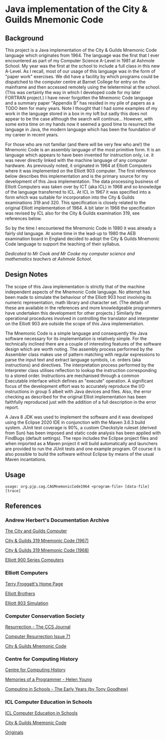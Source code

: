 # Java implementation of the City &amp; Guilds Mnemonic Code

## Background

This project is a Java implementation of the City & Guilds Mnemonic Code language which originates from 1964.
The language was the first that I ever encountered as part of my Computer Science A-Level in 1981 at Ashmole School.
My year was the first at the school to include a full class in this new A-Level.
As I recall, most of our usage of this language was in the form of "paper work" exercises.
We did have a facility by which programs could be dispatched to the computer centre at Barnet College for entry on the mainframe and then accessed remotely using the teleterminal at the school.
(This was certainly the way in which I developed code for my later FORTRAN project.)
I have never forgotten the Mnemonic Code language and a summary paper "Appendix B" has resided in my pile of papers as a TODO item for many years.
Note I thought that I had some examples of my work in the language stored in a box in my loft but sadly this does not appear to be the case although the search will continue...
However, with some extra time on my hands now it seemed a good time to resurrect the language in Java, the modern language which has been the foundation of my career in recent years.

For those who are not familiar (and there will be very few who are!) the Mnemonic Code is an assembly language of the most primitive form.
It is an language which appears to have been invented for instruction only, i.e. it was never directly linked with the machine language of any computer hardware.
As previously noted, it originated in 1964 at Elliott Computers where it was implemented on the Elliott 903 computer.  The first reference below describes this implementation and is the primary source for my development of this Java implementation.
The data processing business of Elliott Computers was taken over by ICT (aka ICL) in 1968 and so knowledge of the language transferred to ICL.
At ICL in 1967 it was specified into a form which was suitable for incorporation into the City & Guilds examinations 319 and 320.
This specification is closely related to the original Elliott implementation of 1964.
A bit later in 1968 the specification was revised by ICL also for the City & Guilds examination 319, see references below.

So by the time I encountered the Mnemonic Code in 1980 it was already a fairly old language.
At some time in the lead-up to 1980 the AEB examination board in England decided to adopt the City & Guilds Mnemonic Code language to support the teaching of their syllabus.

*Dedicated to Mr Cook and Mr Cooke my computer science and mathematics teachers at Ashmole School.*

## Design Notes

The scope of this Java implementation is strictly that of the machine independent aspects of the Mnemonic Code language.
No attempt has been made to simulate the behaviour of the Elliott 903 host involving its numeric representation, math library and character set.
(The details of these are available in the references and more knowledgeable programmers have undertaken this development for other projects.)
Similarly the operational procedures involved in controlling the translator and interpreter on the Elliott 903 are outside the scope of this Java implementation.

The Mnemonic Code is a simple language and consequently the Java software necessary for its implementation is relatively simple.
For the technically inclined there are a couple of interesting features of the software design which are worth noting.
The assembly process performed by the Assembler class makes use of pattern matching with regular expressions to parse the input text and extract language symbols, i.e. orders (aka instructions) and directives.
The interpretation process performed by the Interpreter class utilises reflection to lookup the instruction corresponding to a stored order.
Instructions are mechanised through a common Executable interface which defines an "execute" operation.
A significant focus of the development effort was to accurately reproduce the I/O instructions in group 5 albeit with Java devices and files.
Also, the error checking as described for the original Elliot implementation has been faithfully reproduced just with the addition of a full description in the error report.

A Java 8 JDK was used to implement the software and it was developed using the Eclipse 2020 IDE in conjunction with the Maven 3.6.3 build system.
JUnit test coverage is 90%, a custom Checkstyle ruleset (derived from Sun) has been imposed and static code analysis has been applied with FindBugs (default settings).
The repo includes the Eclipse project files and when imported as a Maven project it will build automatically and launchers are provided to run the JUnit tests and one example program.
Of course it is also possible to build the software without Eclipse by means of the usual Maven incantations.

## Usage

    usage: org.pjp.cag.CAGMnemonicCode1964 <program-file> [data-file] [trace]

## References

### Andrew Herbert's Documentation Archive

[The City and Guilds Computer](https://andrewjherbert.github.io/Elliott-900-documentation/The%20City%20and%20Guilds%20Computer.pdf)

[City & Guilds 319 Mnemonic Code (1967)](https://andrewjherbert.github.io/Elliott-900-documentation/City%20and%20Guilds%20319%20Mnemonic%20Code%20%281967%29.pdf)

[City & Guilds 319 Mnemonic Code (1968)](https://andrewjherbert.github.io/Elliott-900-documentation/City%20and%20Guilds%20319%20Mnemonic%20Code%20%281968%29.pdf)

[Elliott 900 Series Computers](https://andrewjherbert.github.io/Elliott-900-documentation/)

### Elliott Computers

[Terry Froggatt's Home Page](http://www.tjfroggatt.plus.com/)

[Elliott Brothers](https://dogedaos.com/wiki/Elliott_Automation.html)

[Elliott 803 Simulation](http://elliott803.sourceforge.net/)

### Computer Conservation Society

[Resurrection - The CCS Journal](https://www.computerconservationsociety.org/resurrection.htm)

[Computer Resurrection Issue 71](https://www.computerconservationsociety.org/resurrection/res71.htm)

[City & Guilds Mnemonic Code](https://www.computerconservationsociety.org/resurrection/res71.htm#f)

### Centre for Computing History

[Centre for Computing History](http://www.computinghistory.org.uk)

[Memories of a Programmer - Helen Young](http://www.computinghistory.org.uk/articles/32.htm)

[Computing in Schools - The Early Years (by Tony Goodhew)](http://www.computinghistory.org.uk/userdata/files/computing_in_schools_-_the_early_years.pdf)

### ICL Computer Education in Schools

[ICL Computer Education in Schools](https://iclces.uk/index.html#)

[City & Guilds Mnemonic Code](https://iclces.uk/articles/city_and_guilds_mnemonic_code.html)

[Originals](https://iclces.uk/articles/city_and_guilds_mnemonic_code_originals.html)
